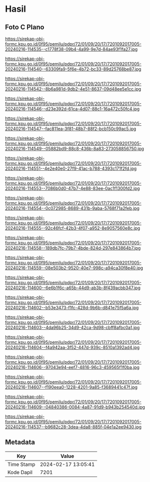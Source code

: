 # Hasil

## Foto C Plano

https://sirekap-obj-formc.kpu.go.id/0f95/pemilu/pdpr/72/01/09/20/17/7201092017005-20240216-114535--c1778f38-09b4-4a99-9e7d-84ae93f1fa27.jpg

https://sirekap-obj-formc.kpu.go.id/0f95/pemilu/pdpr/72/01/09/20/17/7201092017005-20240216-114540--63309fa9-5f6e-4b72-bc33-89d25768be87.jpg

https://sirekap-obj-formc.kpu.go.id/0f95/pemilu/pdpr/72/01/09/20/17/7201092017005-20240216-114542--8b6a981d-9db2-4e51-8637-09d48ee5e1cc.jpg

https://sirekap-obj-formc.kpu.go.id/0f95/pemilu/pdpr/72/01/09/20/17/7201092017005-20240216-114546--d23e392d-61ca-4d07-88c1-16a472c50fc4.jpg

https://sirekap-obj-formc.kpu.go.id/0f95/pemilu/pdpr/72/01/09/20/17/7201092017005-20240216-114547--fac811ea-3f81-48b7-88f2-bcb150c99ac5.jpg

https://sirekap-obj-formc.kpu.go.id/0f95/pemilu/pdpr/72/01/09/20/17/7201092017005-20240216-114549--05882bd9-88c8-436b-8a83-273058856750.jpg

https://sirekap-obj-formc.kpu.go.id/0f95/pemilu/pdpr/72/01/09/20/17/7201092017005-20240216-114551--4e2e40e0-27f9-41ac-b788-4393c171f2fd.jpg

https://sirekap-obj-formc.kpu.go.id/0f95/pemilu/pdpr/72/01/09/20/17/7201092017005-20240216-114553--7086b0d0-47b7-4e88-83ee-0ac1f1300fd2.jpg

https://sirekap-obj-formc.kpu.go.id/0f95/pemilu/pdpr/72/01/09/20/17/7201092017005-20240216-114554--0c072985-8689-431b-9aba-5768f71a2feb.jpg

https://sirekap-obj-formc.kpu.go.id/0f95/pemilu/pdpr/72/01/09/20/17/7201092017005-20240216-114555--92c46fcf-42b3-4f07-a952-8e9057560e8c.jpg

https://sirekap-obj-formc.kpu.go.id/0f95/pemilu/pdpr/72/01/09/20/17/7201092017005-20240216-114558--189db7fc-79b7-4bde-824d-297e843864b7.jpg

https://sirekap-obj-formc.kpu.go.id/0f95/pemilu/pdpr/72/01/09/20/17/7201092017005-20240216-114559--08e503b2-9520-40e7-998c-a94ca30f8e40.jpg

https://sirekap-obj-formc.kpu.go.id/0f95/pemilu/pdpr/72/01/09/20/17/7201092017005-20240216-114600--6e6b1f6c-a65b-44d9-ab3b-8f439acbb347.jpg

https://sirekap-obj-formc.kpu.go.id/0f95/pemilu/pdpr/72/01/09/20/17/7201092017005-20240216-114602--b53e3473-f1fc-428d-9b6b-d841e75f5a6a.jpg

https://sirekap-obj-formc.kpu.go.id/0f95/pemilu/pdpr/72/01/09/20/17/7201092017005-20240216-114603--4da96b25-34d9-42ca-9d98-cbff8afbc0a1.jpg

https://sirekap-obj-formc.kpu.go.id/0f95/pemilu/pdpr/72/01/09/20/17/7201092017005-20240216-114604--f4a942aa-3f52-447d-939c-8510a1392ad4.jpg

https://sirekap-obj-formc.kpu.go.id/0f95/pemilu/pdpr/72/01/09/20/17/7201092017005-20240216-114606--97043e94-eef7-4816-96c3-459565f1f0ba.jpg

https://sirekap-obj-formc.kpu.go.id/0f95/pemilu/pdpr/72/01/09/20/17/7201092017005-20240216-114607--f190eea0-1228-4201-9a85-f3689441c47f.jpg

https://sirekap-obj-formc.kpu.go.id/0f95/pemilu/pdpr/72/01/09/20/17/7201092017005-20240216-114609--04840386-0084-4a87-91d9-b943b254540d.jpg

https://sirekap-obj-formc.kpu.go.id/0f95/pemilu/pdpr/72/01/09/20/17/7201092017005-20240216-114537--b9682c28-3dea-4da8-885f-04e1a2ee9430.jpg


## Metadata

| Key        | Value               |
| ---------- | ------------------- |
| Time Stamp | 2024-02-17 13:05:41 |
| Kode Dapil | 7201                |



